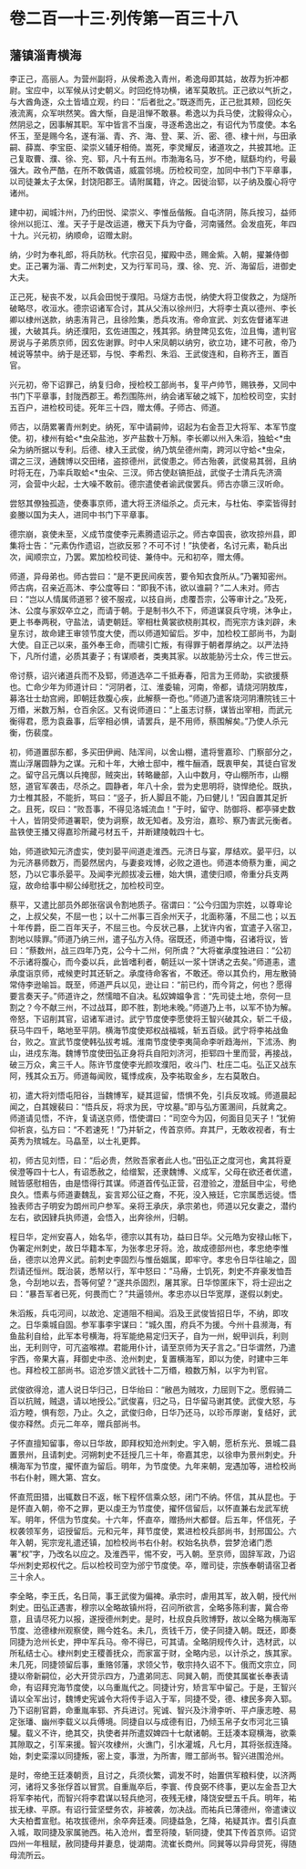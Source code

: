 # 卷二百一十三·列传第一百三十八

## 藩镇淄青横海

李正己，高丽人。为营州副将，从侯希逸入青州，希逸母即其姑，故荐为折冲都尉。宝应中，以军候从讨史朝义。时回纥恃功横，诸军莫敢抗。正己欲以气折之，与大酋角逐，众土皆墙立观，约曰：“后者批之。”既逐而先，正己批其颊，回纥矢液流离，众军哄然笑。酋大惭，自是沮惮不敢暴。希逸以为兵马使，沈毅得众心，然阴忌之，因事解其职。军中皆言不当废，寻逐希逸出之，有诏代为节度使。本名怀玉，至是赐今名，遂有淄、青、齐、海、登、莱、沂、密、德、棣十州，与田承嗣、薛嵩、李宝臣、梁崇义辅牙相倚。嵩死，李灵耀反，诸道攻之，共披其地。正己复取曹、濮、徐、兖、郓，凡十有五州。市渤海名马，岁不绝，赋繇均约，号最强大。政令严酷，在所不敢偶语，威震邻境。历检校司空，加同中书门下平章事，以司徒兼太子太保，封饶阳郡王。请附属籍，许之。因徙治郓，以子纳及腹心将守诸州。

建中初，闻城汴州，乃约田悦、梁崇义、李惟岳偕叛。自屯济阴，陈兵按习，益师徐州以扼江、淮。天子于是改运道，檄天下兵为守备，河南骚然。会发疽死，年四十九。兴元初，纳顺命，诏赠太尉。

纳，少时为奉礼郎，将兵防秋。代宗召见，擢殿中丞，赐金紫。入朝，擢兼侍御史。正己署为淄、青二州刺史，又为行军司马，濮、徐、兖、沂、海留后，进御史大夫。

正己死，秘丧不发，以兵会田悦于濮阳。马燧方击悦，纳使大将卫俊救之，为燧所破略尽，收洹水。德宗诏诸军合讨，其从父洧以徐州归，大将李士真以德州、李长卿以棣州送款，纳恚洧背己，且徐险集，悉兵攻洧。帝命宣武、刘玄佐督诸军进援，大破其兵。纳还濮阳，玄佐进围之，残其郛。纳登陴见玄佐，泣且悔，遣判官房说与子弟质京师，因玄佐谢罪。时中人宋凤朝以纳穷，欲立功，建不可赦，帝乃械说等禁中。纳于是还郓，与悦、李希烈、朱滔、王武俊连和，自称齐王，置百官。

兴元初，帝下诏罪己，纳复归命，授检校工部尚书，复平卢帅节，赐铁券，又同中书门下平章事，封陇西郡王。希烈围陈州，纳会诸军破之城下，加检校司空，实封五百户，进检校司徒。死年三十四，赠太傅。子师古、师道。

师古，以荫累署青州刺史。纳死，军中请嗣帅，诏起为右金吾卫大将军、本军节度使。初，棣州有蛤<*虫朵盐池，岁产盐数十万斛。李长卿以州入朱滔，独蛤<*虫朵为纳所据以专利。后德、棣入王武俊，纳乃筑垒德州南，跨河以守蛤<*虫朵，谓之三汊，通魏博以交田绪，盗掠德州，武俊患之。师古殆袭，武俊易其弱，且纳时将无在，乃率兵取蛤<*虫朵、三汊。师古使赵镐拒战，武俊子士清兵先济滴河，会营中火起，士大噪不敢前。德宗遣使者谕武俊罢兵。师古亦隳三汊听命。

尝怒其僚独孤造，使奏事京师，遣大将王济缢杀之。贞元末，与杜佑、李栾皆得封妾媵以国为夫人，进同中书门下平章事。

德宗崩，哀使未至，义成节度使李元素腾遗诏示之。师古幸国丧，欲攻掠州县，即集将士告：“元素伪作遗诏，岂欲反邪？不可不讨！”执使者，名讨元素，勒兵出次，闻顺宗立，乃罢。累加检校司徒、兼侍中。元和初卒，赠太傅。

师道，异母弟也。师古尝曰：“是不更民间疾苦，要令知衣食所从。”乃署知密州。师古病，召亲近高沐、李公度等曰：“即我不讳，欲以谁嗣？”二人未对。师古曰：“岂以人情属师道邪？彼不服戎，以技自尚，虑覆吾宗，公等审计之。”及死，沐、公度与家奴卒立之，而请于朝。于是制书久不下，师道谋裒兵守境，沐争止，更上书奉两税，守盐法，请吏朝廷。宰相杜黄裳欲桡削其权，而宪宗方诛刘辟，未皇东讨，故命建王审领节度大使，而以师道知留后。岁中，加检校工部尚书，为副大使。自正己以来，虽外奉王命，而啸引亡叛，有得罪于朝者厚纳之。以严法持下，凡所付遣，必质其妻子；有谋顺者，类夷其家。以故能胁污士众，传三世云。

帝讨蔡，诏兴诸道兵而不及郓，师道选卒二千抵寿春，阳言为王师助，实欲援蔡也。亡命少年为师道计曰：“河阴者，江、淮委输，河南，帝都，请烧河阴敖库，募洛壮士劫宫阙，即朝廷救腹心疾，此解蔡一奇也。”师道乃遣客烧河阴漕院钱三十万缗，米数万斛，仓百余区。又有说师道曰：“上虽志讨蔡，谋皆出宰相，而武元衡得君，愿为袁盎事，后宰相必惧，请罢兵，是不用师，蔡围解矣。”乃使人杀元衡，伤裴度。

初，师道置邸东都，多买田伊阙、陆浑间，以舍山棚，遣将訾嘉珍、门察部分之，嵩山浮屠圆静为之谋。元和十年，大飨士邸中，椎牛酾酒，既衷甲矣，其徒白官发之。留守吕元膺以兵掩邸，贼突出，转略畿部，入山中数月，夺山棚所市，山棚怒，道官军袭击，尽杀之。圆静者，年八十余，尝为史思明将，骁悍绝伦。既执，力士椎其胫，不能折，骂曰：“竖子，折人脚且不能，乃曰健儿！”因自置其足折之。且死，叹曰：“败吾事，不得见洛城流血！”于时，留守、防御将、都亭驿史数十人，皆阴受师道署职，使为诇察，故无知者。及穷治，嘉珍、察乃害武元衡者。盐铁使王播又得嘉珍所藏弓材五千，并断建陵戟四十七。

始，师道欲知元济虚实，使刘晏平间道走淮西。元济日与宴，厚结欢。晏平归，以为元济暴师数万，而晏然居内，与妻妾戏博，必败之道也。师道本倚蔡为重，闻之怒，乃以它事杀晏平。及闻李光颜拔凌云栅，始大惧，遣使归顺，帝重分兵支两寇，故命给事中柳公绰慰抚之，加检校司空。

蔡平，又遣比部员外郎张宿讽令割地质子。宿谓曰：“公今归国为宗姓，以尊卑论之，上叔父矣，不屈一也；以十二州事三百余州天子，北面称藩，不屈二也；以五十年传爵，臣二百年天子，不屈三也。今反状己暴，上犹许内省，宜遣子入宿卫，割地以赎罪。”师道乃纳三州，遣子弘方入侍。宿既还，师道中悔，召诸将议，皆曰：“蔡数州，战三四年乃克，公今十二州，何所虞？”大将崔承度独进曰：“公初不示诸将腹心，而今委以兵，此皆嗜利者，朝廷以一浆十饼诱之去矣。”师道恚，遣承度诣京师，戒候吏时其还斩之。承度待命客省，不敢还。帝以其负约，用左散骑常侍李逊喻旨。既至，师道严兵以见，逊让曰：“前已约，而今背之，何也？愿得要言奏天子。”师道许之，然懦暗不自决。私奴婢媪争言：“先司徒土地，奈何一旦割之？今不献三州，不过战耳，即不胜，割地未晚。”师道乃上书，以军不协为解。帝怒，下诏削其官，诏诸军进讨。武宁节度使李愿使将王智兴破其众，斩二千级，获马牛四千，略地至平阴。横海节度使郑权战福城，斩五百级。武宁将李祐战鱼台，败之。宣武节度使韩弘拔考城。淮南节度使李夷简命李听趋海州，下沭汤、朐山，进戍东海。魏博节度使田弘正身将兵自阳刘济河，拒郓四十里而营，再接战，破三万众，禽三千人。陈许节度使李光颜攻濮阳，收斗门、杜庄二屯。弘正又战东阿，残其众五万。师道每闻败，辄悸成疾，及李祐取金乡，左右莫敢白。

初，遣大将刘悟屯阳谷，当魏博军，疑其逗留，悟惧不免，引兵反攻城。师道晨起闻之，白其嫂裴曰：“悟兵反，将求为民，守坟墓。”即与弘方匿溷间，兵就禽之。师道请见悟，不许，复请送京师，悟使谓曰：“司空今为囚，何面目见天子！”犹俯仰祈哀，弘方曰：“不若速死！”乃并斩之，传首京师。弃其尸，无敢收视者，有士英秀为殡城左。马皛至，以士礼更葬。

初，师古见刘悟，曰：“后必贵，然败吾家者此人也。”田弘正之度河也，禽其将夏侯澄等四十七人，有诏悉赦之，给缯絮，还隶魏博、义成军，父母在欲还者优遣，贼皆感慰相告，由是悟得行其谋。师道首传弘正营，召澄验之，澄舐目中尘，号绝良久。悟素与师道妻魏乱，妄言郑公征之裔，不死，没入掖廷，它宗属悉远徙。悟独表师古子明安为朗州司户参军。亲将王承庆，承宗弟也，师道以兄女妻之，潜约左右，欲因肄兵执师道，会悟入，出奔徐州，归朝。

程日华，定州安喜人，始名华，德宗以其有功，益曰日华。父元皓为安禄山帐下，伪署定州刺史，故日华籍本军，为张孝忠牙将。沧，故成德部州也，孝忠绝李惟岳，德宗以沧畀义武。前刺史李固烈与惟岳姻属，即牢守。孝忠令日华往喻之，固烈请还恒州。既治装，悉帑以行，军中怒曰：“马瘠，士饥死，刺史不弃豪发恤吾急，今刮地以去，吾等何望？”遂共杀固烈，屠其家。日华惊匿床下，将士迎出之曰：“暴吾军者已死，何畏而亡？”共逼领州。孝忠亦以日华宽厚，遂假以刺史。

朱滔叛，兵屯河间，以故沧、定道阻不相闻。滔及王武俊皆招日华，不纳，即攻之。日华乘城自固。参军事李宇谋曰：“城久围，府兵不为援。今州十县濒海，有鱼盐利自给，此军本号横海，将军能绝易定归天子，自为一州，蜺甲训兵，利则出，无利则守，可亢盗喉襟。君能用仆计，请至京师为天子言之。”日华谓然，乃遣宇西，帝果大喜，拜御史中丞、沧州刺史，复置横海军，即以为使，时建中三年也。拜检校工部尚书。诏沧岁馈义武钱十二万缗，粮数万斛，以宇为判官。

武俊欲得沧，遣人说日华归己，日华绐曰：“敝邑为贼攻，力屈则下之。愿假骑二百以抗贼，贼退，请以地授公。”武俊喜，归之马，日华留马谢其使。武俊大怒，与滔方睦，惧有怨，乃止。久之，武俊归命，日华乃还马，以珍币厚谢，复结好，武俊亦释然。贞元二年卒，赠兵部尚书。

子怀直擅知留事，帝以日华故，即拜权知沧州刺史。宇入朝，愿析东光、景城二县置景州，且请刺史。河朔刺史不廷授几三十年，帝嘉其忠，以徐申为景州刺史。升横海军为节度，擢怀直为留后。明年，为节度使。九年来朝，宠遇加等，进检校尚书右仆射，赐大第、宫女。

怀直荒田猎，出辄数日不返，帐下程怀信乘众怒，闭门不纳。怀信，其从昆也。于是怀直入朝，帝不之罪，更以虔王为节度使，擢怀信留后，以怀直兼右龙武军统军。明年，怀信为节度矣。十六年，怀直卒，赠扬州大都督。后五年，怀信死，子权袭领军务，诏授留后。元和元年，拜节度使，累进检校兵部尚书，封邢国公。六年入朝，宪宗宠礼遣还镇，加检校尚书右仆射。权始名执恭，尝梦沧诸门悉署“权”字，乃改名以应之。及淮西平，惕不安，丐入朝。至京师，固辞军政，乃诏华州刺史郑权代之。后以检校司空为邠宁节度使。卒，赠司徒，宗族奉朝请宿卫者三十余人。

李全略，李王氏，名日简，事王武俊为偏裨。承宗时，虐用其军，故入朝，授代州刺史。田弘正遇害，穆宗以全略故镇州将，召问所欲言，全略多陈利害，冀合帝意，且请尽死力以报，遂授德州刺史。是时，杜叔良兵败博野，故以全略为横海军节度、沧德棣州观察使，赐今姓名。未几，贡钱千万，使子同捷入朝。既还，即奏同捷为沧州长史，押中军兵马。帝不得已，可其请。全略阴规传久计，选材武，以所私结士心。棣州刺史王稷善抚众，而家富于财，全略内忌，以计杀之，族其家。未几死，同捷领留后事，重赂邻藩，求领父节，敬宗持久诏不下。俄而文宗立，同捷以帝新嗣位，必大开贷示四方，乃遣弟同志、同巽入朝，而使其属崔长奉表请命，有诏拜兖海节度使，以乌重胤代之。同捷计穷，矫言军中留己。于是，王智兴请以全军出讨，魏博史宪诚令大将传手诏入于军，同捷不受，德、棣民多奔入郓。乃下诏削官爵，命重胤率郓、齐兵进讨。宪诚、智兴及汴滑李听、平卢康志睦、易定张璠、幽州李载义以兵傅境。同捷自以与成德有旧，乃倾玉帛子女市河北三镇驩。载义不许，绝其交，执使者并所遣奴婢四十七献诸朝。王廷凑本窥横海，欲乘其隙取之，引军来援。智兴攻棣州，火谯门，引水灌城，凡七月，其将张叔连降。始，刺史栾濛以同捷叛，密上变，事泄，为所害，赠工部尚书。智兴进围沧州。

是时，帝绝王廷凑朝贡，且讨之，兵须伙繁，调发不时，始置供军粮料使，以济两河，诸将又多张俘首以冒赏。自重胤卒后，李寰、传良弼不终事，更以左金吾卫大将军李祐代，而智兴将李君谋以轻兵绝河，夜残无棣，降饶安壁五千兵。明年，祐拔无棣、平原。有诏行营坚壁务农，非被袭，勿决战。而祐兵已薄德州，帝遣谏议大夫柏耆宣慰。祐攻拔德州，余卒奔廷凑。同捷益急，乞降，祐疑其诈。耆引兵直入城，取同捷及家属驰西。祐入沧州，耆至将陵，斩同捷，使其下传首京师。诏贷四州一年租赋，赦同捷母并妻息，徙湖南。流崔长商州。同巽等以异母贷死，得随母流所云。
